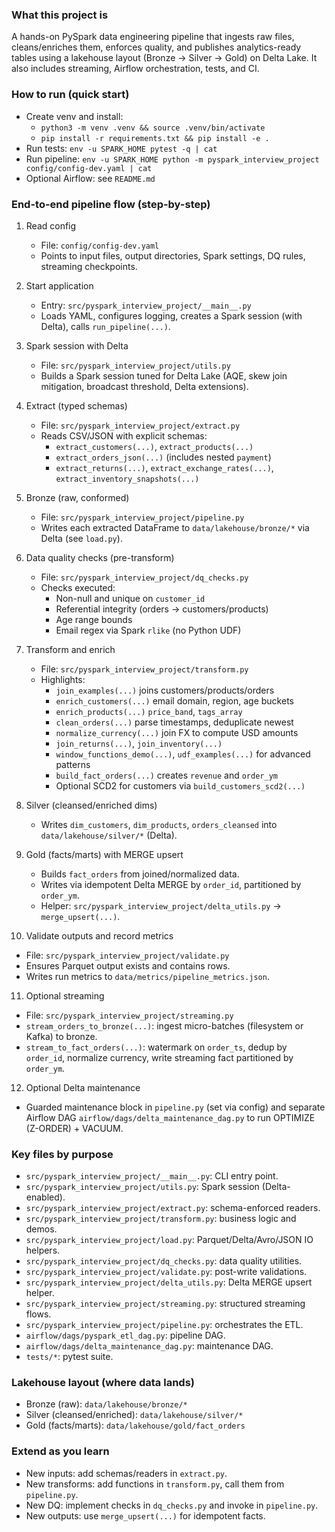 ### What this project is
A hands-on PySpark data engineering pipeline that ingests raw files, cleans/enriches them, enforces quality, and publishes analytics-ready tables using a lakehouse layout (Bronze → Silver → Gold) on Delta Lake. It also includes streaming, Airflow orchestration, tests, and CI.

### How to run (quick start)
- Create venv and install:
  - `python3 -m venv .venv && source .venv/bin/activate`
  - `pip install -r requirements.txt && pip install -e .`
- Run tests: `env -u SPARK_HOME pytest -q | cat`
- Run pipeline: `env -u SPARK_HOME python -m pyspark_interview_project config/config-dev.yaml | cat`
- Optional Airflow: see `README.md`

### End-to-end pipeline flow (step-by-step)
1) Read config
   - File: `config/config-dev.yaml`
   - Points to input files, output directories, Spark settings, DQ rules, streaming checkpoints.

2) Start application
   - Entry: `src/pyspark_interview_project/__main__.py`
   - Loads YAML, configures logging, creates a Spark session (with Delta), calls `run_pipeline(...)`.

3) Spark session with Delta
   - File: `src/pyspark_interview_project/utils.py`
   - Builds a Spark session tuned for Delta Lake (AQE, skew join mitigation, broadcast threshold, Delta extensions).

4) Extract (typed schemas)
   - File: `src/pyspark_interview_project/extract.py`
   - Reads CSV/JSON with explicit schemas:
     - `extract_customers(...)`, `extract_products(...)`
     - `extract_orders_json(...)` (includes nested `payment`)
     - `extract_returns(...)`, `extract_exchange_rates(...)`, `extract_inventory_snapshots(...)`

5) Bronze (raw, conformed)
   - File: `src/pyspark_interview_project/pipeline.py`
   - Writes each extracted DataFrame to `data/lakehouse/bronze/*` via Delta (see `load.py`).

6) Data quality checks (pre-transform)
   - File: `src/pyspark_interview_project/dq_checks.py`
   - Checks executed:
     - Non-null and unique on `customer_id`
     - Referential integrity (orders → customers/products)
     - Age range bounds
     - Email regex via Spark `rlike` (no Python UDF)

7) Transform and enrich
   - File: `src/pyspark_interview_project/transform.py`
   - Highlights:
     - `join_examples(...)` joins customers/products/orders
     - `enrich_customers(...)` email domain, region, age buckets
     - `enrich_products(...)` `price_band`, `tags_array`
     - `clean_orders(...)` parse timestamps, deduplicate newest
     - `normalize_currency(...)` join FX to compute USD amounts
     - `join_returns(...)`, `join_inventory(...)`
     - `window_functions_demo(...)`, `udf_examples(...)` for advanced patterns
     - `build_fact_orders(...)` creates `revenue` and `order_ym`
     - Optional SCD2 for customers via `build_customers_scd2(...)`

8) Silver (cleansed/enriched dims)
   - Writes `dim_customers`, `dim_products`, `orders_cleansed` into `data/lakehouse/silver/*` (Delta).

9) Gold (facts/marts) with MERGE upsert
   - Builds `fact_orders` from joined/normalized data.
   - Writes via idempotent Delta MERGE by `order_id`, partitioned by `order_ym`.
   - Helper: `src/pyspark_interview_project/delta_utils.py` → `merge_upsert(...)`.

10) Validate outputs and record metrics
   - File: `src/pyspark_interview_project/validate.py`
   - Ensures Parquet output exists and contains rows.
   - Writes run metrics to `data/metrics/pipeline_metrics.json`.

11) Optional streaming
   - File: `src/pyspark_interview_project/streaming.py`
   - `stream_orders_to_bronze(...)`: ingest micro-batches (filesystem or Kafka) to bronze.
   - `stream_to_fact_orders(...)`: watermark on `order_ts`, dedup by `order_id`, normalize currency, write streaming fact partitioned by `order_ym`.

12) Optional Delta maintenance
   - Guarded maintenance block in `pipeline.py` (set via config) and separate Airflow DAG `airflow/dags/delta_maintenance_dag.py` to run OPTIMIZE (Z-ORDER) + VACUUM.

### Key files by purpose
- `src/pyspark_interview_project/__main__.py`: CLI entry point.
- `src/pyspark_interview_project/utils.py`: Spark session (Delta-enabled).
- `src/pyspark_interview_project/extract.py`: schema-enforced readers.
- `src/pyspark_interview_project/transform.py`: business logic and demos.
- `src/pyspark_interview_project/load.py`: Parquet/Delta/Avro/JSON IO helpers.
- `src/pyspark_interview_project/dq_checks.py`: data quality utilities.
- `src/pyspark_interview_project/validate.py`: post-write validations.
- `src/pyspark_interview_project/delta_utils.py`: Delta MERGE upsert helper.
- `src/pyspark_interview_project/streaming.py`: structured streaming flows.
- `src/pyspark_interview_project/pipeline.py`: orchestrates the ETL.
- `airflow/dags/pyspark_etl_dag.py`: pipeline DAG.
- `airflow/dags/delta_maintenance_dag.py`: maintenance DAG.
- `tests/*`: pytest suite.

### Lakehouse layout (where data lands)
- Bronze (raw): `data/lakehouse/bronze/*`
- Silver (cleansed/enriched): `data/lakehouse/silver/*`
- Gold (facts/marts): `data/lakehouse/gold/fact_orders`

### Extend as you learn
- New inputs: add schemas/readers in `extract.py`.
- New transforms: add functions in `transform.py`, call them from `pipeline.py`.
- New DQ: implement checks in `dq_checks.py` and invoke in `pipeline.py`.
- New outputs: use `merge_upsert(...)` for idempotent facts.

